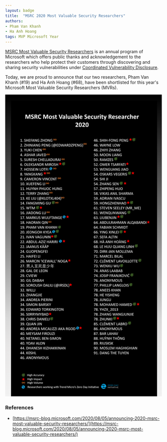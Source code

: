 ```yaml
---
layout: badge
title:  "MSRC 2020 Most Valuable Security Researchers"
authors:
- Pham Van Khanh
- Ha Anh Hoang
tags: MVP Microsoft Year
---
```


[MSRC Most Valuable Security Researchers](https://www.microsoft.com/en-us/msrc/researcher-recognition-program) is an annual program of Microsoft which offers public thanks and acknowledgement to the researchers who help protect their customers through discovering and sharing security vulnerabilities under [Coordinated Vulnerability Disclosure](https://www.microsoft.com/en-us/msrc/cvd).

Today, we are proud to announce that our two researchers, Pham Van Khanh (#19) and Ha Anh Hoang (#68), have been shortlisted for this year's Microsoft Most Valuable Security Researchers (MVRs).

![mvp](/badges/images/msrc-mvp-2020.png)

### References
- [https://msrc-blog.microsoft.com/2020/08/05/announcing-2020-msrc-most-valuable-security-researchers/](https://msrc-blog.microsoft.com/2020/08/05/announcing-2020-msrc-most-valuable-security-researchers/)